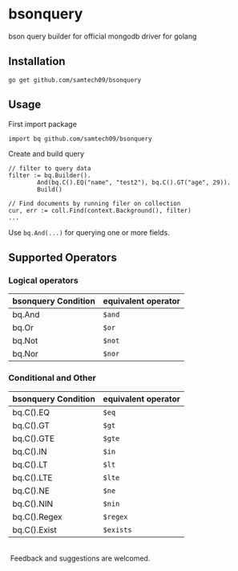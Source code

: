 # bsonquery
bson query builder for official mongodb driver for golang

## Installation
```
go get github.com/samtech09/bsonquery
```

## Usage
First import package
```
import bq github.com/samtech09/bsonquery
```

Create and build query
```
// filter to query data
filter := bq.Builder().
		And(bq.C().EQ("name", "test2"), bq.C().GT("age", 29)).
		Build()

// Find documents by running filer on collection
cur, err := coll.Find(context.Background(), filter)
...
```

Use `bq.And(...)` for querying one or more fields.

## Supported Operators

### Logical operators
bsonquery Condition | equivalent operator
------------------- | -------------------
bq.And | `$and`
bq.Or | `$or`
bq.Not | `$not`
bq.Nor | `$nor`


### Conditional and Other
bsonquery Condition | equivalent operator
------------------- | -------------------
bq.C().EQ | `$eq`
bq.C().GT | `$gt`
bq.C().GTE | `$gte`
bq.C().IN | `$in`
bq.C().LT | `$lt`
bq.C().LTE | `$lte`
bq.C().NE | `$ne`
bq.C().NIN | `$nin`
bq.C().Regex | `$regex`
bq.C().Exist | `$exists`


<br />
 Feedback and suggestions are welcomed.